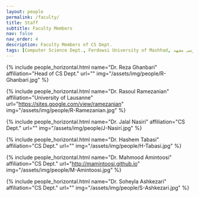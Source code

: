 ```yaml
---
layout: people
permalink: /faculty/
title: Staff 
subtitle: Faculty Members
nav: false
nav_order: 4
description: Faculty Members of CS Dept.
tags: [Computer Science Dept., Ferdowsi University of Mashhad, علوم کامپیوتر دانشگاه فردوسی مشهد]
---
```


<div class="row row-cols-2 projects pt-3 pb-3">
  {% include people_horizontal.html name="Dr. Reza Ghanbari" affiliation="Head of CS Dept." url="" img="/assets/img/people/R-Ghanbari.jpg" %}

  {% include people_horizontal.html name="Dr. Rasoul Ramezanian" affiliation="University of Lausanne" url="https://sites.google.com/view/ramezanian" img="/assets/img/people/R-Ramezanian.jpg" %}

  {% include people_horizontal.html name="Dr. Jalal Nasiri" affiliation="CS Dept." url="" img="/assets/img/people/J-Nasiri.jpg" %}

  {% include people_horizontal.html name="Dr. Hashem Tabasi" affiliation="CS Dept." url="" img="/assets/img/people/H-Tabasi.jpg" %}

  {% include people_horizontal.html name="Dr. Mahmood Amintoosi" affiliation="CS Dept." url="http://mamintoosi.github.io" img="/assets/img/people/M-Amintoosi.jpg" %}

  {% include people_horizontal.html name="Dr. Soheyla Ashkezari" affiliation="CS Dept." url="" img="/assets/img/people/S-Ashkezari.jpg" %}
</div>

